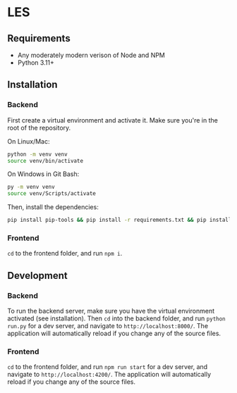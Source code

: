 # LES

## Requirements

- Any moderately modern verison of Node and NPM
- Python 3.11+

## Installation

### Backend

First create a virtual environment and activate it. Make sure you're in the root of the repository.

On Linux/Mac:
```sh
python -m venv venv
source venv/bin/activate
```

On Windows in Git Bash:
```sh
py -m venv venv
source venv/Scripts/activate
```

Then, install the dependencies:
```sh
pip install pip-tools && pip install -r requirements.txt && pip install -r requirements.dev.txt
```

### Frontend

`cd` to the frontend folder, and run `npm i`.

## Development

### Backend

To run the backend server, make sure you have the virtual environment activated (see installation).
Then `cd` into the backend folder, and run `python run.py` for a dev server, and navigate to `http://localhost:8000/`. The application will automatically reload if you change any of the source files.

### Frontend

`cd` to the frontend folder, and run `npm run start` for a dev server, and navigate to `http://localhost:4200/`. The application will automatically reload if you change any of the source files.
